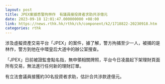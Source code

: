 ```yaml
---
layout: post
title: JPEX案據悉警拘林作　有議員接投資者求助共涉億元
date: 2023-09-18 12:01:47.000000000 +08:00
link: https://news.rthk.hk/rthk/ch/component/k2/1718822-20230918.htm
categories: rthk
---
```


涉及虛擬資產交易平台「JPEX」的案件，據了解，警方拘捕至少一人，被捕的是林作，警方到他在中環皇后大道中的辦公室搜查。

「JPEX」日前被證監會點名指，無申領相關牌照，平台今日凌晨起下架理財頁面所有交易，無法進行任何新的理財訂單。

有立法會議員接獲約30名投資者求助，估計合共涉款達億元。
